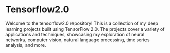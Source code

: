 # Tensorflow2.0
Welcome to the tensorflow2.0 repository! This is a collection of my deep learning projects built using TensorFlow 2.0. The projects cover a variety of applications and techniques, showcasing my exploration of neural networks, computer vision, natural language processing, time series analysis, and more.
